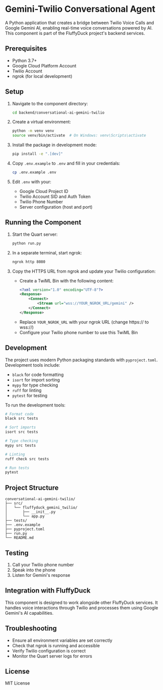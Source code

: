 # Gemini-Twilio Conversational Agent

A Python application that creates a bridge between Twilio Voice Calls and Google Gemini AI, enabling real-time voice conversations powered by AI. This component is part of the FluffyDuck project's backend services.

## Prerequisites

- Python 3.7+
- Google Cloud Platform Account
- Twilio Account
- ngrok (for local development)

## Setup

1. Navigate to the component directory:
   ```bash
   cd backend/conversational-ai-gemini-twilio
   ```

2. Create a virtual environment:
   ```bash
   python -m venv venv
   source venv/bin/activate  # On Windows: venv\Scripts\activate
   ```

3. Install the package in development mode:
   ```bash
   pip install -e ".[dev]"
   ```

4. Copy `.env.example` to `.env` and fill in your credentials:
   ```bash
   cp .env.example .env
   ```

5. Edit `.env` with your:
   - Google Cloud Project ID
   - Twilio Account SID and Auth Token
   - Twilio Phone Number
   - Server configuration (host and port)

## Running the Component

1. Start the Quart server:
   ```bash
   python run.py
   ```

2. In a separate terminal, start ngrok:
   ```bash
   ngrok http 8080
   ```

3. Copy the HTTPS URL from ngrok and update your Twilio configuration:
   - Create a TwiML Bin with the following content:
     ```xml
     <?xml version="1.0" encoding="UTF-8"?>
     <Response>
         <Connect>
             <Stream url="wss://YOUR_NGROK_URL/gemini" />
         </Connect>
     </Response>
     ```
   - Replace `YOUR_NGROK_URL` with your ngrok URL (change https:// to wss://)
   - Configure your Twilio phone number to use this TwiML Bin

## Development

The project uses modern Python packaging standards with `pyproject.toml`. Development tools include:

- `black` for code formatting
- `isort` for import sorting
- `mypy` for type checking
- `ruff` for linting
- `pytest` for testing

To run the development tools:

```bash
# Format code
black src tests

# Sort imports
isort src tests

# Type checking
mypy src tests

# Linting
ruff check src tests

# Run tests
pytest
```

## Project Structure

```
conversational-ai-gemini-twilio/
├── src/
│   └── fluffyduck_gemini_twilio/
│       ├── __init__.py
│       └── app.py
├── tests/
├── .env.example
├── pyproject.toml
├── run.py
└── README.md
```

## Testing

1. Call your Twilio phone number
2. Speak into the phone
3. Listen for Gemini's response

## Integration with FluffyDuck

This component is designed to work alongside other FluffyDuck services. It handles voice interactions through Twilio and processes them using Google Gemini's AI capabilities.

## Troubleshooting

- Ensure all environment variables are set correctly
- Check that ngrok is running and accessible
- Verify Twilio configuration is correct
- Monitor the Quart server logs for errors

## License

MIT License 